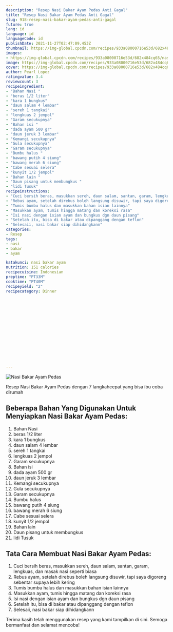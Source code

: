 ```yaml
---
description: "Resep Nasi Bakar Ayam Pedas Anti Gagal"
title: "Resep Nasi Bakar Ayam Pedas Anti Gagal"
slug: 918-resep-nasi-bakar-ayam-pedas-anti-gagal
future: true
lang: id
language: id
languageCode: id
publishDate: 2021-11-27T02:47:09.453Z 
thumbnail: https://img-global.cpcdn.com/recipes/933a08000716e53d/682x484cq65/nasi-bakar-ayam-pedas-foto-resep-utama.webp
images:
- https://img-global.cpcdn.com/recipes/933a08000716e53d/682x484cq65/nasi-bakar-ayam-pedas-foto-resep-utama.webp
image: https://img-global.cpcdn.com/recipes/933a08000716e53d/682x484cq65/nasi-bakar-ayam-pedas-foto-resep-utama.webp
cover: https://img-global.cpcdn.com/recipes/933a08000716e53d/682x484cq65/nasi-bakar-ayam-pedas-foto-resep-utama.webp
author: Pearl Lopez
ratingvalue: 3.4
reviewcount: 3
recipeingredient:
- "Bahan Nasi "
- "beras 1/2 liter"
- "kara 1 bungkus"
- "daun salam 4 lembar"
- "sereh 1 tangkai"
- "lengkuas 2 jempol"
- "Garam secukupnya"
- "Bahan isi "
- "dada ayam 500 gr"
- "daun jeruk 3 lembar"
- "Kemangi secukupnya"
- "Gula secukupnya"
- "Garam secukupnya"
- "Bumbu halus "
- "bawang putih 4 siung"
- "bawang merah 6 siung"
- "Cabe sesuai selera"
- "kunyit 1/2 jempol"
- "Bahan lain "
- "Daun pisang untuk membungkus "
- "lidi Tusuk"
recipeinstructions:
- "Cuci bersih beras, masukkan sereh, daun salam, santan, garam, lengkuas, dan masak nasi seperti biasa"
- "Rebus ayam, setelah direbus boleh langsung disuwir, tapi saya digoreng sebentar supaya lebih kering"
- "Tumis bumbu halus dan masukkan bahan isian lainnya"
- "Masukkan ayam, tumis hingga matang dan koreksi rasa"
- "Isi nasi dengan isian ayam dan bungkus dgn daun pisang"
- "Setelah itu, bisa di bakar atau dipanggang dengan teflon"
- "Selesaii, nasi bakar siap dihidangkann"
categories:
- Resep
tags:
- nasi
- bakar
- ayam

katakunci: nasi bakar ayam 
nutrition: 151 calories
recipecuisine: Indonesian
preptime: "PT33M"
cooktime: "PT40M"
recipeyield: "2"
recipecategory: Dinner


     
    
    
    
    
    
    
    
    
    
    
      
    
---
```



![Nasi Bakar Ayam Pedas](https://img-global.cpcdn.com/recipes/933a08000716e53d/682x484cq65/nasi-bakar-ayam-pedas-foto-resep-utama.webp)

Resep Nasi Bakar Ayam Pedas    dengan 7 langkahcepat yang bisa ibu coba dirumah

<!--inarticleads1-->

## Beberapa Bahan Yang Digunakan Untuk Menyiapkan Nasi Bakar Ayam Pedas:

1. Bahan Nasi 
1. beras 1/2 liter
1. kara 1 bungkus
1. daun salam 4 lembar
1. sereh 1 tangkai
1. lengkuas 2 jempol
1. Garam secukupnya
1. Bahan isi 
1. dada ayam 500 gr
1. daun jeruk 3 lembar
1. Kemangi secukupnya
1. Gula secukupnya
1. Garam secukupnya
1. Bumbu halus 
1. bawang putih 4 siung
1. bawang merah 6 siung
1. Cabe sesuai selera
1. kunyit 1/2 jempol
1. Bahan lain 
1. Daun pisang untuk membungkus 
1. lidi Tusuk



<!--inarticleads2-->

## Tata Cara Membuat Nasi Bakar Ayam Pedas:

1. Cuci bersih beras, masukkan sereh, daun salam, santan, garam, lengkuas, dan masak nasi seperti biasa
1. Rebus ayam, setelah direbus boleh langsung disuwir, tapi saya digoreng sebentar supaya lebih kering
1. Tumis bumbu halus dan masukkan bahan isian lainnya
1. Masukkan ayam, tumis hingga matang dan koreksi rasa
1. Isi nasi dengan isian ayam dan bungkus dgn daun pisang
1. Setelah itu, bisa di bakar atau dipanggang dengan teflon
1. Selesaii, nasi bakar siap dihidangkann




Terima kasih telah menggunakan resep yang kami tampilkan di sini. Semoga bermanfaat dan selamat mencoba!
